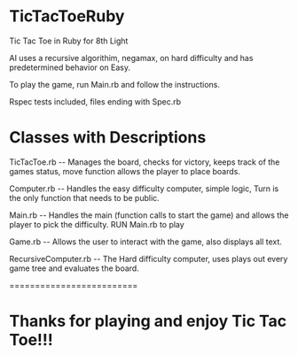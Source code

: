 TicTacToeRuby
=============

Tic Tac Toe in Ruby for 8th Light


AI uses a recursive algorithim, negamax, on hard difficulty and has predetermined behavior on Easy.

To play the game, run Main.rb and follow the instructions.

Rspec tests included, files ending with Spec.rb

Classes with Descriptions 
=========================

TicTacToe.rb -- Manages the board, checks for victory, keeps track of the games status, move function allows   the player to place boards.



Computer.rb -- Handles the easy difficulty computer, simple logic, Turn is the only function that needs to be   public.


Main.rb -- Handles the main (function calls to start the game) and allows the player to pick the difficulty. 
  RUN Main.rb to play
  
Game.rb -- Allows the user to interact with the game, also displays all text.

RecursiveComputer.rb -- The Hard difficulty computer, uses plays out every game tree and evaluates the board.

=========================

Thanks for playing and enjoy Tic Tac Toe!!!
===========================================


